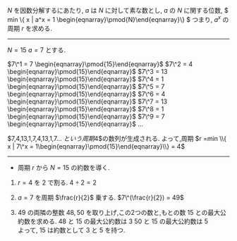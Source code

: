 $N$ を因数分解するにあたり, $a$  は $N$ に対して素な数とし, $a$ の $N$ に関する位数,
$
min \\{ x | a\^x = 1 \begin{eqnarray}\pmod{N}\end{eqnarray}\\}
$
つまり, $a^x$ の周期 $r$ を求める.
* * *

$N = 15$
$a = 7$
とする.

$7\^1 = 7 \begin{eqnarray}\pmod{15}\end{eqnarray}$
$7\^2 = 4 \begin{eqnarray}\pmod{15}\end{eqnarray}$
$7\^3 = 13 \begin{eqnarray}\pmod{15}\end{eqnarray}$
$7\^4 = 1 \begin{eqnarray}\pmod{15}\end{eqnarray}$
$7\^5 = 7 \begin{eqnarray}\pmod{15}\end{eqnarray}$
$7\^6 = 4 \begin{eqnarray}\pmod{15}\end{eqnarray}$
$7\^7 = 13 \begin{eqnarray}\pmod{15}\end{eqnarray}$
$7\^8 = 1 \begin{eqnarray}\pmod{15}\end{eqnarray}$
$7\^9 = 7 \begin{eqnarray}\pmod{15}\end{eqnarray}$
...

$7,4,13,1,7,4,13,1,7... $という周期$4$の数列が生成される. 
よって,周期 $r =min \\{ x | 7\^x = 1\begin{eqnarray}\pmod{15}\end{eqnarray}\\} = 4$  
***

* 周期 $r$ から $N = 15$ の約数を導く.   

1. $r = 4$ を $2$ で割る.<!--2で割るのは何故か?--> 
$4\div 2 = 2$ 

1. $a = 7$ を周期 $\frac{r}{2}$ 乗する.  <!--r/2乗するのは何故か?-->
$7\^(\frac{r}{2}) = 49$  

1. $49$ の両隣の整数 $48,50$ を取り上げ,この2つの数と,もとの数 $15$ との最大公約数を求める.  <!--両隣の整数を取り上げることと,最大公約数を求めるのは何故か?-->
$48$ と $15$ の最大公約数は $3$
$50$ と $15$ の最大公約数は $5$  
よって, $15$ は約数として $3$ と $5$ を持つ.
